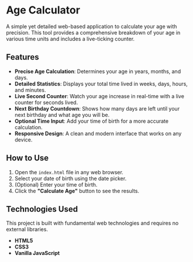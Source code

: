 # Age Calculator

A simple yet detailed web-based application to calculate your age with precision. This tool provides a comprehensive breakdown of your age in various time units and includes a live-ticking counter.

## Features

-   **Precise Age Calculation**: Determines your age in years, months, and days.
-   **Detailed Statistics**: Displays your total time lived in weeks, days, hours, and minutes.
-   **Live Second Counter**: Watch your age increase in real-time with a live counter for seconds lived.
-   **Next Birthday Countdown**: Shows how many days are left until your next birthday and what age you will be.
-   **Optional Time Input**: Add your time of birth for a more accurate calculation.
-   **Responsive Design**: A clean and modern interface that works on any device.

## How to Use

1.  Open the `index.html` file in any web browser.
2.  Select your date of birth using the date picker.
3.  (Optional) Enter your time of birth.
4.  Click the **"Calculate Age"** button to see the results.

## Technologies Used

This project is built with fundamental web technologies and requires no external libraries.

-   **HTML5**
-   **CSS3**
-   **Vanilla JavaScript**